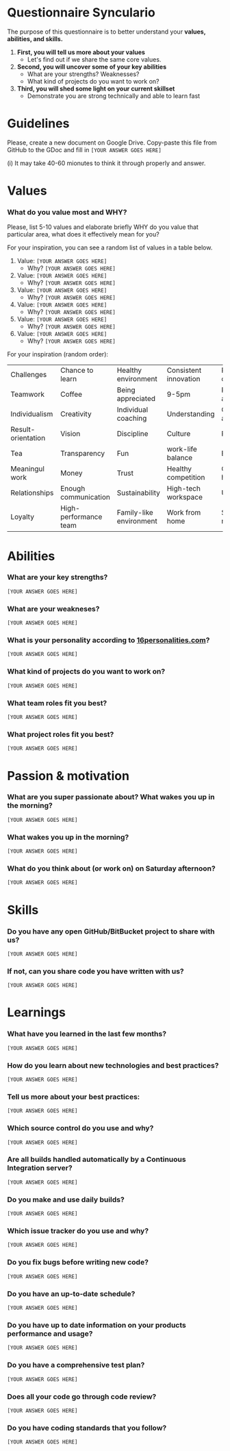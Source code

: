 # Questionnaire Synculario

The purpose of this questionnaire is to better understand your **values, abilities, and skills.**

1. **First, you will tell us more about your values**
   * Let's find out if we share the same core values.
1. **Second, you will uncover some of your key abilities**
   * What are your strengths? Weaknesses?
   * What kind of projects do you want to work on?
1. **Third, you will shed some light on your current skillset**
   * Demonstrate you are strong technically and able to learn fast

# Guidelines

Please, create a new document on Google Drive. Copy-paste this file from GitHub to the GDoc and fill in `[YOUR ANSWER GOES HERE]`

(i) It may take 40-60 mionutes to think it through properly and answer.

# Values

### What do you value most and WHY?
Please, list 5-10 values and elaborate briefly WHY do you value that particular area, what does it effectively mean for you?

For your inspiration, you can see a random list of values in a table below.

1. Value: `[YOUR ANSWER GOES HERE]`
   * Why? `[YOUR ANSWER GOES HERE]`
1. Value: `[YOUR ANSWER GOES HERE]`
   * Why? `[YOUR ANSWER GOES HERE]`
1. Value: `[YOUR ANSWER GOES HERE]`
   * Why? `[YOUR ANSWER GOES HERE]`
1. Value: `[YOUR ANSWER GOES HERE]`
   * Why? `[YOUR ANSWER GOES HERE]`
1. Value: `[YOUR ANSWER GOES HERE]`
   * Why? `[YOUR ANSWER GOES HERE]`
1. Value: `[YOUR ANSWER GOES HERE]`
   * Why? `[YOUR ANSWER GOES HERE]`

For your inspiration (random order):

| | | | | |
|---|---|---|---|---|
| Challenges | Chance to learn | Healthy environment | Consistent innovation | People-orientation |
| Teamwork | Coffee | Being appreciated | 9-5pm | Positive attitude |
| Individualism | Creativity | Individual coaching | Understanding | Celebrated achievements |
| Result-orientation | Vision | Discipline | Culture | Passion |
| Tea | Transparency | Fun | work-life balance | Excitement |
| Meaningul work | Money | Trust | Healthy competition | Corporate hierarchy |
| Relationships | Enough communication | Sustainability | High-tech workspace | Understanding |
| Loyalty | High-performance team | Family-like environment | Work from home | Self-realization |

# Abilities

### What are your key strengths?
`[YOUR ANSWER GOES HERE]`

### What are your weakneses?
`[YOUR ANSWER GOES HERE]`

### What is your personality according to [16personalities.com](https://www.16personalities.com)?
`[YOUR ANSWER GOES HERE]`

### What kind of projects do you want to work on?
`[YOUR ANSWER GOES HERE]`

### What team roles fit you best?
`[YOUR ANSWER GOES HERE]`

### What project roles fit you best?
`[YOUR ANSWER GOES HERE]`

# Passion & motivation

### What are you super passionate about? What wakes you up in the morning?
`[YOUR ANSWER GOES HERE]`

### What wakes you up in the morning?
`[YOUR ANSWER GOES HERE]`

### What do you think about (or work on) on Saturday afternoon?
`[YOUR ANSWER GOES HERE]`

# Skills

### Do you have any open GitHub/BitBucket project to share with us?
`[YOUR ANSWER GOES HERE]`

### If not, can you share code you have written with us?
`[YOUR ANSWER GOES HERE]`

# Learnings

### What have you learned in the last few months?
`[YOUR ANSWER GOES HERE]`

### How do you learn about new technologies and best practices?
`[YOUR ANSWER GOES HERE]`

### Tell us more about your best practices:
`[YOUR ANSWER GOES HERE]`

### Which source control do you use and why?
`[YOUR ANSWER GOES HERE]`

### Are all builds handled automatically by a Continuous Integration server?
`[YOUR ANSWER GOES HERE]`

### Do you make and use daily builds?
`[YOUR ANSWER GOES HERE]`

### Which issue tracker do you use and why?
`[YOUR ANSWER GOES HERE]`

### Do you fix bugs before writing new code?
`[YOUR ANSWER GOES HERE]`

### Do you have an up-to-date schedule?
`[YOUR ANSWER GOES HERE]`

### Do you have up to date information on your products performance and usage?
`[YOUR ANSWER GOES HERE]`

### Do you have a comprehensive test plan?
`[YOUR ANSWER GOES HERE]`

### Does all your code go through code review?
`[YOUR ANSWER GOES HERE]`

### Do you have coding standards that you follow?
`[YOUR ANSWER GOES HERE]`



